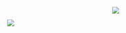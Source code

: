 <!--
**DouglasKyrius/DouglasKyrius** is a ✨ _special_ ✨ repository because its `README.md` (this file) appears on your GitHub profile.

Here are some ideas to get you started:

- 🔭 I’m currently working on ...
- 🌱 I’m currently learning ...
- 👯 I’m looking to collaborate on ...
- 🤔 I’m looking for help with ...
- 💬 Ask me about ...
- 📫 How to reach me: ...
- 😄 Pronouns: ...
- ⚡ Fun fact: ...
-->

<div align="center">
  <img src="https://github-readme-stats.vercel.app/api?username=DouglasKyrius&show_icons=true&theme=dark&count_private=true&hide_title=true" />
</div>

![](https://komarev.com/ghpvc/?username=DouglasKyrius)
